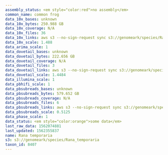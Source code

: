 ```yaml
---
assembly_status: <em style="color:red">no assembly</em>
common_name: common frog
data_10x_bases: unknown
data_10x_bytes: 250.988 GB
data_10x_coverage: N/A
data_10x_files: 36
data_10x_links: aws s3 --no-sign-request sync s3://genomeark/species/Rana_temporaria/aRanTem1/genomic_data/10x/ .<br>
data_10x_scale: 1.488
data_arima_scale: 1
data_dovetail_bases: unknown
data_dovetail_bytes: 222.656 GB
data_dovetail_coverage: N/A
data_dovetail_files: 3
data_dovetail_links: aws s3 --no-sign-request sync s3://genomeark/species/Rana_temporaria/aRanTem1/genomic_data/dovetail/ .<br>
data_dovetail_scale: 1.4484
data_illumina_scale: 1
data_pbhifi_scale: 1
data_pbsubreads_bases: unknown
data_pbsubreads_bytes: 579.652 GB
data_pbsubreads_coverage: N/A
data_pbsubreads_files: 6
data_pbsubreads_links: aws s3 --no-sign-request sync s3://genomeark/species/Rana_temporaria/aRanTem1/genomic_data/pacbio/ . --exclude "*scraps.bam* --exclude "*ccs.bam*"<br>
data_pbsubreads_scale: 0.5125
data_phase_scale: 1
data_status: <em style="color:orange">some data</em>
last_raw_data: 1562074881
last_updated: 1562355837
name: Rana temporaria
s3: s3://genomeark/species/Rana_temporaria
taxon_id: 8407
---
```

